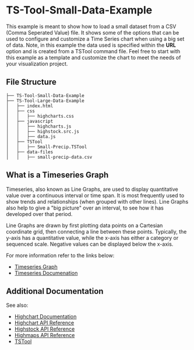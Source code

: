 # TS-Tool-Small-Data-Example

This example is meant to show how to load a small dataset from a CSV (Comma Seperated Value) file. It shows some of the options that can be used to configure and customize a Time Series chart when using a big set of data. Note, in this example the data used is specified within the **URL** option and is created from a TSTool command file. Feel free to start with this example as a template and customize the chart to meet the needs of your visualization project.

## File Structure
```
├── TS-Tool-Small-Data-Example
├── TS-Tool-Large-Data-Example
│   ├── index.html
│   ├── css
│   │   ├── highcharts.css
│   ├── javascript
│   │   ├── highcharts.js
│   │   ├── highstock.src.js
│   │   ├── data.js
│   ├── TSTool
│   │   ├── Small-Precip.TSTool
│   ├── data-files
│   │   ├── small-precip-data.csv
```

## What is a Timeseries Graph

Timeseries, also known as Line Graphs, are used to display quantitative value over a continuous interval or time span. It is most frequently used to show trends and relationships (when grouped with other lines). Line Graphs also help to give a "big picture" over an interval, to see how it has developed over that period.

Line Graphs are drawn by first plotting data points on a Cartesian coordinate grid, then connecting a line between these points. Typically, the y-axis has a quantitative value, while the x-axis has either a category or sequenced scale. Negative values can be displayed below the x-axis.

For more information refer to the links below:

* [Timeseries Graph](http://www.datavizcatalogue.com/methods/line_graph.html)
* [Timeseries Documenation](https://developers.google.com/chart/interactive/docs/gallery/linechart)

## Additional Documentation

See also:
* [Highchart Documentation](https://www.highcharts.com/docs)
* [Highchart API Reference](http://api.highcharts.com/highcharts)
* [Highstock API Reference](http://api.highcharts.com/highstock/)
* [Highmaps API Reference](http://api.highcharts.com/highmaps/)
* [TSTool](http://openwaterfoundation.org/software-tools/tstool)
